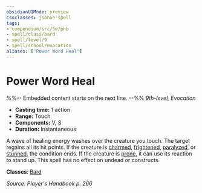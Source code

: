 ```yaml
---
obsidianUIMode: preview
cssclasses: json5e-spell
tags:
- compendium/src/5e/phb
- spell/class/bard
- spell/level/9
- spell/school/evocation
aliases: ["Power Word Heal"]
---
```

# Power Word Heal
%%-- Embedded content starts on the next line. --%%
*9th-level, Evocation*  

- **Casting time:** 1 action
- **Range:** Touch
- **Components:** V, S
- **Duration:** Instantaneous

A wave of healing energy washes over the creature you touch. The target regains all its hit points. If the creature is [charmed](rules/conditions.md#charmed), [frightened](rules/conditions.md#frightened), [paralyzed](rules/conditions.md#paralyzed), or [stunned](rules/conditions.md#stunned), the condition ends. If the creature is [prone](rules/conditions.md#prone), it can use its reaction to stand up. This spell has no effect on undead or constructs.

**Classes**: [Bard](bard.md)

*Source: Player's Handbook p. 266*